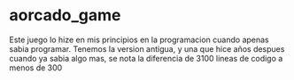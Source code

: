 # aorcado_game
Este juego lo hize en mis principios en la programacion cuando apenas sabia programar. Tenemos la version antigua, y una que hice años despues cuando ya sabia algo mas, se nota la diferencia de 3100 lineas de codigo a menos de 300

